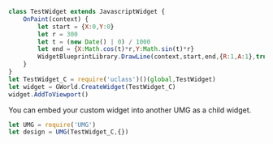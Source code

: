 ```js
class TestWidget extends JavascriptWidget {
    OnPaint(context) {
        let start = {X:0,Y:0}
        let r = 300
        let t = (new Date() | 0) / 1000
        let end = {X:Math.cos(t)*r,Y:Math.sin(t)*r}
        WidgetBlueprintLibrary.DrawLine(context,start,end,{R:1,A:1},true)                    
    }
}
let TestWidget_C = require('uclass')()(global,TestWidget)
let widget = GWorld.CreateWidget(TestWidget_C)
widget.AddToViewport()
```

You can embed your custom widget into another UMG as a child widget.

```js
let UMG = require('UMG')
let design = UMG(TestWidget_C,{})
```